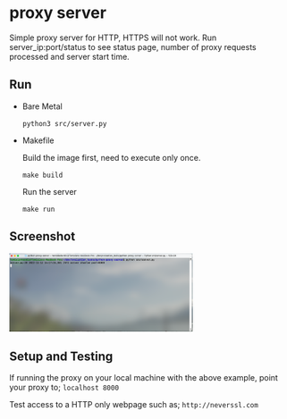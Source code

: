 # proxy server

Simple proxy server for HTTP, HTTPS will not work. Run server_ip:port/status to see status page, number of proxy requests processed and server start time.

## Run

* Bare Metal

  ```
  python3 src/server.py
  ```

* Makefile

  Build the image first, need to execute only once.
  ```
  make build
  ```
  Run the server
  ```
  make run
  ```

## Screenshot
<p align = "left">
<img src= "assets/screenshot.png" alt ="screenshot" width="65%" height= "65%">
</p>

## Setup and Testing
If running the proxy on your local machine with the above example, point your proxy to;
```localhost 8000```

Test access to a HTTP only webpage such as;
```http://neverssl.com```